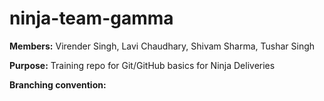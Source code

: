 # ninja-team-gamma

**Members:** Virender Singh, Lavi Chaudhary, Shivam Sharma, Tushar Singh  

**Purpose:** Training repo for Git/GitHub basics for Ninja Deliveries  

**Branching convention:**
